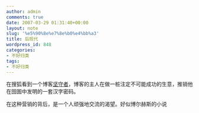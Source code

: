 ```yaml
---
author: admin
comments: true
date: 2007-03-29 01:31:40+00:00
layout: note
slug: '%e5%90%8e%e7%8e%b0%e4%bb%a3'
title: 后现代
wordpress_id: 848
categories:
- 不好归类
tags:
- 不好归类
---
```


在搜狐看到一个博客[坚守者](http://jinghu011.blog.sohu.com)，博客的主人在做一桩注定不可能成功的生意，推销他在囹圄中发明的一套汉字密码。

在这种营销的背后，是一个人顽强地交流的渴望。好似博尔赫斯的小说

